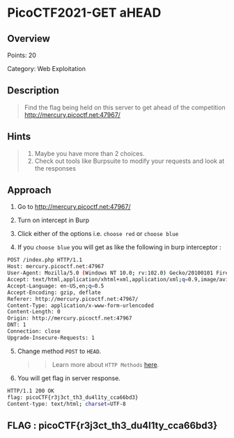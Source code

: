 # PicoCTF2021-GET aHEAD

## Overview

Points: 20

Category: Web Exploitation

## Description

>Find the flag being held on this server to get ahead of the competition http://mercury.picoctf.net:47967/


## Hints
>1. Maybe you have more than 2 choices.
>2. Check out tools like Burpsuite to modify your requests and look at the responses

## Approach

1. Go to http://mercury.picoctf.net:47967/


2. Turn on intercept in Burp


3. Click either of the options i.e. `choose red` or `choose blue` 

4. If you `choose blue` you will get as like the following in burp interceptor :

```sh
POST /index.php HTTP/1.1
Host: mercury.picoctf.net:47967
User-Agent: Mozilla/5.0 (Windows NT 10.0; rv:102.0) Gecko/20100101 Firefox/102.0
Accept: text/html,application/xhtml+xml,application/xml;q=0.9,image/avif,image/webp,*/*;q=0.8
Accept-Language: en-US,en;q=0.5
Accept-Encoding: gzip, deflate
Referer: http://mercury.picoctf.net:47967/
Content-Type: application/x-www-form-urlencoded
Content-Length: 0
Origin: http://mercury.picoctf.net:47967
DNT: 1
Connection: close
Upgrade-Insecure-Requests: 1
```
5. Change method `POST` to `HEAD`.

      >>Learn more about `HTTP Methods` [here](https://www.w3schools.com/tags/ref_httpmethods.asp).

7. You will get flag in server response.

```sh
HTTP/1.1 200 OK
flag: picoCTF{r3j3ct_th3_du4l1ty_cca66bd3}
Content-type: text/html; charset=UTF-8
```


## FLAG : picoCTF{r3j3ct_th3_du4l1ty_cca66bd3}








